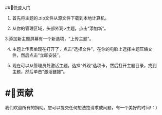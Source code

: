 ##🚀快速入门



1. 首先将主题的.zip文件从源文件下载到本地计算机。



2. 从你的管理区域，头部外观>主题，点击“添加新”。



3.添加新主题屏幕有一个新选项，“上传主题”。



4. 主题上传表单现在打开了，点击“选择文件”，在你的电脑上选择主题压缩文件，然后点击“立即安装”。



5. 现在可以从管理员处激活主题。选择“外观”选项卡，然后打开主题目录，找到主题，然后单击“激活链接”。



# #🤝贡献



我们欢迎所有的捐助。您可以提交任何想法拉请求或问题，有一个美好的时间!：）
